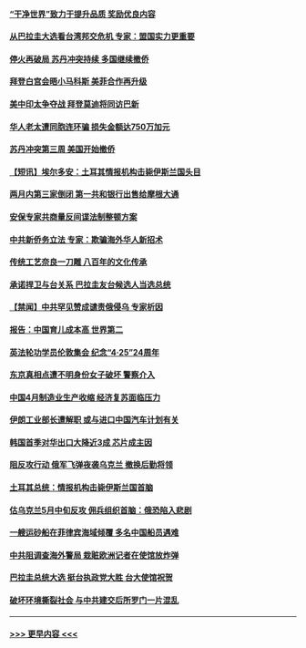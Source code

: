 #### [“干净世界”致力于提升品质 奖励优良内容](../pages/prog202/a103703092.md?t=05020943) 
#### [从巴拉圭大选看台湾邦交危机 专家：盟国实力更重要](../pages/prog202/a103703059.md?t=05020943) 
#### [停火再破局 苏丹冲突持续 多国继续撤侨](../pages/prog202/a103703053.md?t=05020943) 
#### [拜登白宫会晤小马科斯 美菲合作再升级](../pages/prog202/a103703058.md?t=05020943) 
#### [美中印太争夺战 拜登莫迪将同访巴新](../pages/prog202/a103703052.md?t=05020943) 
#### [华人老太遭同胞连环骗 损失金额达750万加元](../pages/prog202/a103702967.md?t=05020943) 
#### [苏丹冲突第三周 美国开始撤侨](../pages/prog202/a103702841.md?t=05020943) 
#### [【短讯】埃尔多安：土耳其情报机构击毙伊斯兰国头目](../pages/prog202/a103702843.md?t=05020943) 
#### [两月内第三家倒闭 第一共和银行出售给摩根大通](../pages/prog202/a103702837.md?t=05020943) 
#### [安保专家共商量反间谍法制整顿方案](../pages/prog202/a103702835.md?t=05020943) 
#### [中共新侨务立法 专家：欺骗海外华人新招术](../pages/prog202/a103702834.md?t=05020943) 
#### [传统工艺奈良一刀雕 八百年的文化传承](../pages/prog202/a103702846.md?t=05020943) 
#### [承诺捍卫与台关系 巴拉圭友台候选人当选总统](../pages/prog202/a103702833.md?t=05020943) 
#### [【禁闻】中共罕见赞成谴责俄侵乌 专家析因](../pages/prog202/a103702777.md?t=05020943) 
#### [报告：中国育儿成本高 世界第二](../pages/prog202/a103702650.md?t=05020943) 
#### [英法轮功学员伦敦集会 纪念“4·25”24周年](../pages/prog202/a103702632.md?t=05020943) 
#### [东京真相点遭不明身份女子破坏 警察介入](../pages/prog202/a103702630.md?t=05020943) 
#### [中国4月制造业生产收缩 经济复苏面临压力](../pages/prog202/a103702643.md?t=05020943) 
#### [伊朗工业部长遭解职 或与进口中国汽车计划有关](../pages/prog202/a103702633.md?t=05020943) 
#### [韩国首季对华出口大降近3成 芯片成主因](../pages/prog202/a103702646.md?t=05020943) 
#### [阻反攻行动 俄军飞弹夜袭乌克兰 撤换后勤将领](../pages/prog202/a103702595.md?t=05020943) 
#### [土耳其总统：情报机构击毙伊斯兰国首脑](../pages/prog202/a103702560.md?t=05020943) 
#### [估乌克兰5月中旬反攻 佣兵组织首脑：俄恐陷入悲剧](../pages/prog202/a103702520.md?t=05020943) 
#### [一艘运砂船在菲律宾海域倾覆 多名中国船员遇难](../pages/prog202/a103702454.md?t=05020943) 
#### [中共阻调查海外警局 栽赃欧洲记者在使馆放炸弹](../pages/prog202/a103702482.md?t=05020943) 
#### [巴拉圭总统大选 挺台执政党大胜 台大使馆祝贺](../pages/prog202/a103702458.md?t=05020943) 
#### [破坏环境撕裂社会 与中共建交后所罗门一片混乱](../pages/prog202/a103702402.md?t=05020943) 

----
#### [ >>> 更早内容 <<< ](../indexes/prog202-earlier.md)
